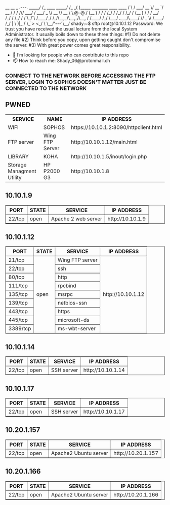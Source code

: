<p>
		    __              __     _                                           .---.                 
	      _____/ /_  ____ _____/ /_  _( )_____   ________  ____  ____             /     \                
	     / ___/ __ \/ __ `/ __  / / / /// ___/  / ___/ _ \/ __ \/ __ \            \.@-@./                
	    (__  ) / / / /_/ / /_/ / /_/ / (__  )  / /  /  __/ /_/ / /_/ /            /`\_/`\                
	   /____/_/ /_/\__,_/\__,_/\__, / /____/  /_/   \___/ .___/\____/ 	     //  _  \\               
				  /____/                   /_/                      | \     )|_              
										   /`\_`>  <_/ \              
										   \__/'---'\__/             
	  shady:~$ sftp root@10.10.1.12                                                                     
	  Password:                                                                                          
	  We trust you have received the usual lecture from the local System Administrator.                  
	  It usually boils down to these three things:                                                       
		   #1) Do not delete any file                                                                
		   #2) Think before you copy, upon getting caught don't compromise the server.               
		   #3) With great power comes great responsibility.                                          

</p>

<ul>
  <li>🤔 I’m looking for people who can contribute to this repo</li>
  <li>📫 How to reach me: Shady_06@protonmail.ch</li>
</ul>

<h3>CONNECT TO THE NETWORK BEFORE ACCESSING THE FTP SERVER, LOGIN TO SOPHOS DOESN'T MATTER JUST BE CONNECTED TO THE NETWORK</h3>

<h2>PWNED</h2>

<table>
  <tr>
    <th>SERVICE</th>
    <th>NAME</th>
    <th>IP ADDRESS</th>
  </tr>
  </tr>
    <td> WIFI </td>
    <td> SOPHOS </td>
    <td>https://10.10.1.2:8090/httpclient.html</td>
 </tr>
   </tr>
    <td> FTP server </td>
    <td> Wing FTP Server </td>
    <td> http://10.10.1.12/main.html </td>
 </tr>
 </tr>
   </tr>
    <td> LIBRARY </td>
    <td> KOHA </td>
    <td> http://10.10.1.5/inout/login.php </td>
 </tr>
 </tr>
   </tr>
    <td> Storage Managment Utility </td>
    <td> HP P2000 G3 </td>
    <td> http://10.10.1.8 </td>
 </tr>
</table>

<h2>10.10.1.9</h2>
<table border='1' style='border-collapse:collapse'>
  <tr>
	<th>PORT</th>
    	<th>STATE</th>
    	<th>SERVICE</th>
    	<th>IP ADDRESS</th>
  </tr>
  <tr>
    	<td>22/tcp</td>
	<td rowspan="14">open</td>
    	<td>Apache 2 web server</td>
    	<td>http://10.10.1.9</td>
  </tr>
</table>

<h2>10.10.1.12</h2>
<table border='1' style='border-collapse:collapse'>
  <tr>
	<th>PORT</th>
    	<th>STATE</th>
    	<th>SERVICE</th>
    	<th>IP ADDRESS</th>
  </tr>
  <tr>
    	<td>21/tcp</td>
	<td rowspan="14">open</td>
    	<td>Wing FTP server</td>
    	<td rowspan="9">http://10.10.1.12</td>
  </tr>
  <tr>
    	<td>22/tcp</td>
    	<td>ssh</td>
  </tr>
  <tr>
    	<td>80/tcp</td>
    	<td>http</td>
  </tr>
  <tr>
    	<td>111/tcp</td>
    	<td>rpcbind</td>
  </tr>
  <tr>
    	<td>135/tcp</td>
    	<td>msrpc</td>
  </tr>
  <tr>
    	<td>139/tcp</td>
    	<td>netbios-ssn</td>
  </tr>
  <tr>
    	<td>443/tcp</td>
    	<td>https</td>
  </tr>
  <tr>
    	<td>445/tcp</td>
    	<td>microsoft-ds</td>
  </tr>
  <tr>
    	<td>3389/tcp</td>
    	<td>ms-wbt-server</td>
  </tr>
</table>

<h2>10.10.1.14</h2>
<table border='1' style='border-collapse:collapse'>
  <tr>
    	<th>PORT</th>
    	<th>STATE</th>
    	<th>SERVICE</th>
    	<th>IP ADDRESS</th>
  </tr>
  <tr>
    	<td>22/tcp</td>
	<td rowspan="14">open</td>
    	<td>SSH server</td>
    	<td>http://10.10.1.14</td>
  </tr>
</table>

<h2>10.10.1.17</h2>
<table border='1' style='border-collapse:collapse'>
  <tr>
    	<th>PORT</th>
    	<th>STATE</th>
    	<th>SERVICE</th>
    	<th>IP ADDRESS</th>
  </tr>
  <tr>
    	<td>22/tcp</td>
	<td rowspan="14">open</td>
    	<td>SSH server</td>
    	<td>http://10.10.1.17</td>
  </tr>
</table>

<h2>10.20.1.157</h2>
<table border='1' style='border-collapse:collapse'>
  <tr>
   	<th>PORT</th>
    	<th>STATE</th>
    	<th>SERVICE</th>
	<th>IP ADDRESS</th>
  </tr>
  <tr>
    	<td>22/tcp</td>
    	<td rowspan="2">open</td>
    	<td>Apache2 Ubuntu server</td>
    	<td>http://10.20.1.157</td>
  </tr>
</table>

<h2>10.20.1.166</h2>
<table border='1' style='border-collapse:collapse'>
  <tr>
    	<th>PORT</th>
    	<th>STATE</th>
    	<th>SERVICE</th>
    	<th>IP ADDRESS</th>
  </tr>
  <tr>
    	<td>22/tcp</td>
	<td rowspan="2">open</td>
	<td>Apache2 Ubuntu server</td>
    	<td>http://10.20.1.166</td>
  </tr>
</table>
